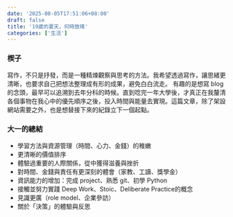 ```yaml
---
date: '2025-08-05T17:51:06+08:00'
draft: false
title: '19歲的夏天，何時放晴'
categories: ['生活']
---
```

### 楔子
寫作，不只是抒發，而是一種精煉觀察與思考的方法。我希望透過寫作，讓思緒更清晰，也要求自己把想法整理成有形的成果，避免白白流走。
有趣的是想寫 blog 的念頭，最早可以追溯到去年分科的時候。直到唸完一年大學後，才真正在我釐清各個事物在我心中的優先順序之後，投入時間與能量去實現。這篇文章，除了架設網站需要之外，也是想替接下來的紀錄立下一個起點。

### 大一的總結
* 學習方法與資源管理（時間、心力、金錢）的稚嫩
* 更清晰的價值排序
* 體驗過重要的人際關係，從中獲得滋養與挫折
* 對時間、金錢與責任有更深刻的體會（家教、工讀、獎學金）
* 資訊能力的增加：完成 project、熟悉 git、初學 Python
* 接觸並努力實踐 Deep Work、Stoic、Deliberate Practice的概念
* 見識更廣（role model、企業參訪）
* 關於「決策」的體驗與反思